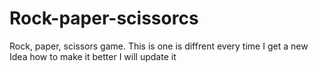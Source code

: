 # Rock-paper-scissorcs
Rock, paper, scissors game. This is one is diffrent every time I get  a new Idea how to make it better I will update it 
